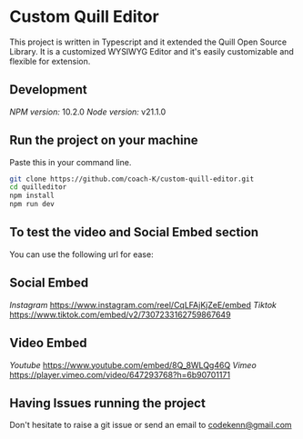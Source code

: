 # Custom Quill Editor

This project is written in Typescript and it extended the Quill Open Source Library.
It is a customized WYSIWYG Editor and it's easily customizable and flexible for extension.

## Development

_NPM version:_ 10.2.0
_Node version:_ v21.1.0

## Run the project on your machine

Paste this in your command line.

```sh
git clone https://github.com/coach-K/custom-quill-editor.git
cd quilleditor
npm install
npm run dev
```

## To test the video and Social Embed section

You can use the following url for ease:

## Social Embed

_Instagram_
https://www.instagram.com/reel/CqLFAjKjZeE/embed
_Tiktok_
https://www.tiktok.com/embed/v2/7307233162759867649

## Video Embed

_Youtube_
https://www.youtube.com/embed/8Q_8WLQg46Q
_Vimeo_
https://player.vimeo.com/video/647293768?h=6b90701171

## Having Issues running the project

Don't hesitate to raise a git issue or send an email to codekenn@gmail.com
